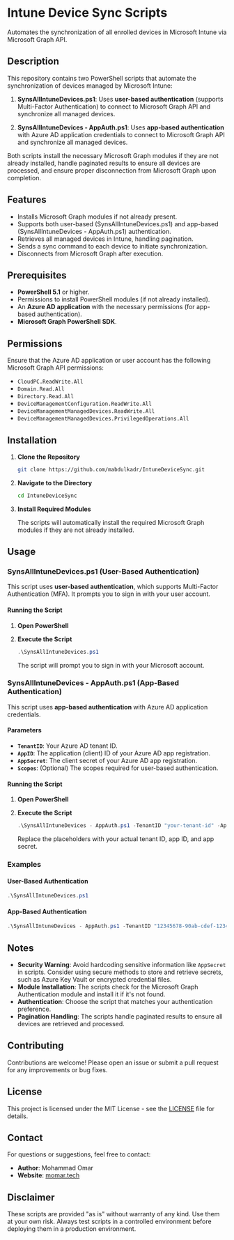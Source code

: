 # Intune Device Sync Scripts

Automates the synchronization of all enrolled devices in Microsoft Intune via Microsoft Graph API.

## Description

This repository contains two PowerShell scripts that automate the synchronization of devices managed by Microsoft Intune:

1. **SynsAllIntuneDevices.ps1**: Uses **user-based authentication** (supports Multi-Factor Authentication) to connect to Microsoft Graph API and synchronize all managed devices.

2. **SynsAllIntuneDevices - AppAuth.ps1**: Uses **app-based authentication** with Azure AD application credentials to connect to Microsoft Graph API and synchronize all managed devices.

Both scripts install the necessary Microsoft Graph modules if they are not already installed, handle paginated results to ensure all devices are processed, and ensure proper disconnection from Microsoft Graph upon completion.

## Features

- Installs Microsoft Graph modules if not already present.
- Supports both user-based (SynsAllIntuneDevices.ps1) and app-based (SynsAllIntuneDevices - AppAuth.ps1) authentication.
- Retrieves all managed devices in Intune, handling pagination.
- Sends a sync command to each device to initiate synchronization.
- Disconnects from Microsoft Graph after execution.

## Prerequisites

- **PowerShell 5.1** or higher.
- Permissions to install PowerShell modules (if not already installed).
- An **Azure AD application** with the necessary permissions (for app-based authentication).
- **Microsoft Graph PowerShell SDK**.

## Permissions

Ensure that the Azure AD application or user account has the following Microsoft Graph API permissions:

- `CloudPC.ReadWrite.All`
- `Domain.Read.All`
- `Directory.Read.All`
- `DeviceManagementConfiguration.ReadWrite.All`
- `DeviceManagementManagedDevices.ReadWrite.All`
- `DeviceManagementManagedDevices.PrivilegedOperations.All`

## Installation

1. **Clone the Repository**

   ```bash
   git clone https://github.com/mabdulkadr/IntuneDeviceSync.git
   ```

2. **Navigate to the Directory**

   ```bash
   cd IntuneDeviceSync
   ```

3. **Install Required Modules**

   The scripts will automatically install the required Microsoft Graph modules if they are not already installed.

## Usage

### SynsAllIntuneDevices.ps1 (User-Based Authentication)

This script uses **user-based authentication**, which supports Multi-Factor Authentication (MFA). It prompts you to sign in with your user account.

#### Running the Script

1. **Open PowerShell**

2. **Execute the Script**

   ```powershell
   .\SynsAllIntuneDevices.ps1
   ```

   The script will prompt you to sign in with your Microsoft account.

### SynsAllIntuneDevices - AppAuth.ps1 (App-Based Authentication)

This script uses **app-based authentication** with Azure AD application credentials.

#### Parameters

- **`TenantID`**: Your Azure AD tenant ID.
- **`AppID`**: The application (client) ID of your Azure AD app registration.
- **`AppSecret`**: The client secret of your Azure AD app registration.
- **`Scopes`**: (Optional) The scopes required for user-based authentication.

#### Running the Script

1. **Open PowerShell**

2. **Execute the Script**

   ```powershell
   .\SynsAllIntuneDevices - AppAuth.ps1 -TenantID "your-tenant-id" -AppID "your-app-id" -AppSecret "your-app-secret"
   ```

   Replace the placeholders with your actual tenant ID, app ID, and app secret.

### Examples

#### User-Based Authentication

```powershell
.\SynsAllIntuneDevices.ps1
```

#### App-Based Authentication

```powershell
.\SynsAllIntuneDevices - AppAuth.ps1 -TenantID "12345678-90ab-cdef-1234-567890abcdef" -AppID "abcdef12-3456-7890-abcd-ef1234567890" -AppSecret "your-app-secret"
```

## Notes

- **Security Warning**: Avoid hardcoding sensitive information like `AppSecret` in scripts. Consider using secure methods to store and retrieve secrets, such as Azure Key Vault or encrypted credential files.
- **Module Installation**: The scripts check for the Microsoft Graph Authentication module and install it if it's not found.
- **Authentication**: Choose the script that matches your authentication preference.
- **Pagination Handling**: The scripts handle paginated results to ensure all devices are retrieved and processed.

## Contributing

Contributions are welcome! Please open an issue or submit a pull request for any improvements or bug fixes.

## License

This project is licensed under the MIT License - see the [LICENSE](LICENSE) file for details.

## Contact

For questions or suggestions, feel free to contact:

- **Author**: Mohammad Omar
- **Website**: [momar.tech](https://momar.tech)

## Disclaimer

These scripts are provided "as is" without warranty of any kind. Use them at your own risk. Always test scripts in a controlled environment before deploying them in a production environment.

